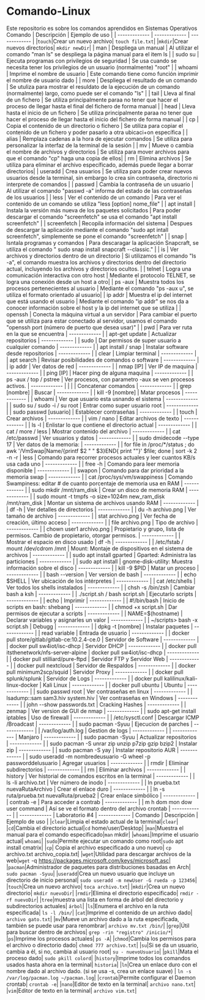 # Comando-Linux
Este repositorio es sobre los comandos aprendidos en Sistemas Operativos
Comando | Descripción | Ejemplo de uso |
| ------------- | ------------- | ------------- |
|`touch`|Crear un nuevo archivo| `touch file.txt`|
|`mkdir`|Crear nuevos directorios| `mkdir newDir`|
| man  | Despliega un manual  | Al utilizar el comando "man ls" se despliega la página manual para el item ls |
| sudo su  | Ejecuta programas con privilegios de seguridad  | Se usa cuando se necesita tener los privilegios de un usuario (normalmente) "root"  |
| whoami  | Imprime el nombre de usuario  | Este comando tiene como función imprimir el nombre de usuario dado |
| more  | Despliega el resultado de un comando  | Se utuliza para mostrar el resuldato de la ejecución de un comando (normalmente) largo, como puede ser el comando "ls" |
| tail | Lleva al final de un fichero | Se utiliza principalmente paraa no tener que hacer el proceso de llegar hasta el final del fichero de forma manual |
| head | Lleva hasta el inicio de un fichero | Se utiliza principalmente paraa no tener que hacer el proceso de llegar hasta el inicio del fichero de forma manual |
| cp | Copia el contenido de un directorio o fichero | Se utiliza para copiar el contenido de un fichero y poder pasarlo a otra ubicaci+on específica |
| alias | Remplaza cadenas a la hora de ejecutar comandos | Se utiliza para personalizar la interfaz de la terminal de la sesión |
| mv | Mueve o cambia el nombre de archivos y directorios | Se utiliza para mover archivos para que el comando "cp" haga una copia de ellos|
| rm | Elimina archivos | Se utiliza para eliminar el archivo específicado, además puede llegar a borrar directorios|
| useradd | Crea usuarios | Se utiliza para poder crear nuevos usuarios desde la terminal, sin embargo lo crea sin contraseña, directorio ni interprete de comandos |
| passwd | Cambia la contraseña de un usuario | Al utilizar el comando "passwd -a" informa del estado de las contraseñas de los usuarios |
| less | Ver el contenido de un comando | Para ver el contenido de un comando se utiliza "less [option] nome_file" |
| apt install | Instala la versión más nueva de los paquetes solicitados | Para poder descargar el comando "screenfetch" se usa el comando "apt install screenfetch" |
| screenfetch | Recopila información del sistema | Despues de descargar la aplicación mediante el comando "sudo apt intall screenfetch", simplemente se pone el comando "screenfetch" |
| snap | Isntala  programas y comandos | Para descaragar la aplicación Snapcraft, se utiliza el comando " sudo snap install snapcraft --classic." |
| is | Ver archivos y directorios dentro de un directorio | Si utilizamos el comando "Is -a", el comando muestra los archivos y directorios dentro del directorio actual, incluyendo los archivos y directorios ocultos. |
| telnet | Logra una comunicación interactiva con otro host | Mediante el protocolo TELNET, se logra una conexión desde un host a otro|
| ps -aux | Muestra todos los procesos pertenecientes al usuario | Mediante el comando "ps -aux u", se utiliza el formato orientado al usuario|
| ip addr | Muestra el ip del internet que está usando el usuario | Mediante el comando "ip addr" se nos da a conocer información sobre el host y la ip del internet que se utiliza |
| openssh | Conecta la máquina virtual a un servidor | Para cambiar el puerto que se utiliza para estar conectado al servidor, usamos el comando "openssh port (número de puerto que desea usar)" |
|  pwd | Para ver ruta en la que se encuentra | ------------- |
| apt-get update | Actualizar repositorios  | ------------- |
| sudo | Dar permisos de super usuario a cualquier comando | ------------- |
| apt install / snap | Instalar software desde repositorios | ------------- |
| clear | Limpiar terminal | ------------- |
|  apt search | Revisar posibilidades de comandos o software | ------------- |
| ip addr | Ver datos de red | ------------- |
| nmap [IP] | Ver IP de maquina | ------------- |
| ping [IP] | Hacer ping de alguna maquina | ------------- |
| ps -aux / top / pstree | Ver procesos, con parametro -aux se ven procesos activos.  | ------------- |
| | | Concatenar comandos | ------------- |
| grep [nombre] | Buscar  | ------------- |
| kill -9 [nombre] | Matar procesos | ------------- |
| whoami | Ver que usuario esta usnando el sistema | ------------- |
| sudo su / sudo -i / su root | Entrar como super usuario root | ------------- |
| sudo passwd [usuario] | Establecer contraseñas | ------------- |
| touch | Crear archivos  | ------------- |
| vim / nano | Editar archivos de texto | ------------- |
| ls -l | Enlistar lo que contiene el directorio actual | ------------- |
| cat / more / less | Mostrar contenido del archivo | ------------- |
| cat /etc/passwd | Ver usuarios y datos | ------------- |
| sudo dmidecode --type 17 | Ver datos de la memoria: | ------------- |
| for file in /proc/*/status ; do awk '/VmSwap|Name/{printf $2 " " $3}END{ print ""}' $file; done | sort -k 2 -n -r | less | Comando para recorrer procesos actuales y leer cuantos KB/s usa cada uno | ------------- |
| free -h | Comando para leer memoria disponible | ------------- |
| swapon | Comando para dar prioridad a la memoria swap | ------------- |
|  cat /proc/sys/vm/swappiness | Comando Swampiness: editar # de cuanto porcentaje de memoria usa en RAM  | ------------- |
| sudo mkdir /mnt/ram_disk | Crear un disco de memoria RAM | ------------- |
| sudo mount -t tmpfs -o size=1024m new_ram_disk /mnt/ram_disk | Montar un sistema de archivos usando RAM | ------------- |
| df -h |  Ver detalles de directorios | ------------- |
|  du -h archivo.png | Ver tamaño de archivo | ------------- |
| stat archivo.png | Ver fecha de creación, último acceso | ------------- |
| file archivo.png | Tipo de archivo | ------------- |
| chown user1 archivo.png | Propietario y grupo, lista de permisos. Cambio de propietario, otorgar permisos. | ------------- |
| Mostrar el espacio en disco usado  | df -h | ------------- |
| /etc/fstab / mount /dev/cdrom /mnt | Mount: Montaje de dispositivos en el sistema de archivos | ------------- |
| sudo apt install gparted | Gparted: Administra las particiones | ------------- |
|  sudo apt install  | gnome-disk-utility: Muestra información sobre el disco | ------------- |
| kill -9 $PID | Matar un proceso | ------------- |
| bash --version | Ver version de bash | ------------- |
| echo $SHELL | Ver ubicación de los intérpretes  | ------------- |
| cat /etc/shells | Ver todos los shells instalados | ------------- |
| chsh -s /bin/zsh | Cambiar bash a ksh | ------------- |
| ./script.sh / bash script.sh | Ejecutarlo scripts | ------------- |
| echo | Imprimir | ------------- |
| #!/bin/bash | Inicio de scripts en bash: shebang | ------------- |
| chmod +x script.sh | Dar permisos de ejecutar a scripts | ------------- |
| NAME=$(hostname) | Declarar variables y asignarles un valor | ------------- |
| ~/scripts> bash -x script.sh  | Debugg | ------------- |
| dpkg -t [nombre] | Instalar paquetes | ------------- |
| read variable | Entrada de usuario | ------------- |
| docker pull store/gitlab/gitlab-ce:10.2.4-ce.0 | Servidor de Software | ------------- |
| docker pull sw4iot/isc-dhcp | Servidor DHCP | ------------- |
| docker pull itsthenetwork/nfs-server-alpine | docker pull sw4iot/isc-dhcp | ------------- |
| docker pull stilliard/pure-ftpd | Servidor FTP y Servidor Web | ------------- |
| docker pull nextcloud | Servidor de Respaldos | ------------- |
| docker pull minimum2scp/squid | Servidor Proxy | ------------- |
| docker pull splunk/splunk  | Servidor de Logs | ------------- |
| docker pull kalilinux/kali-linux-docker | Kali Linux | ------------- |
| docker pull ubuntu | Ubuntu | ------------- |
| sudo passwd root | Ver contraseñas en linux | ------------- |
| lsadump::sam sam3.hiv system.hiv | Ver contraseñas en Windows | ------------- |
| john --show passwords.txt | Cracking Hashes | ------------- |
| zenmap | Ver version de GUI de nmap | ------------- |
| sudo apt-get install iptables |  Uso de firewall | ------------- |
| /etc/sysctl.conf | Descargar ICMP /Broadcast | ------------- |
| sudo pacman -Syuu | Ejecucion de parches | ------------- |
| /var/log/auth.log | Gestion de logs | ------------- |
| ------------- | Manjaro | ------------- |
| sudo pacman -Syuu | Actualizar repositorios | ------------- |
| sudo pacman -S unrar zip unzip p7zip gzip bzip2 | Instalar zip | ------------- |
| sudo pacman -S yay | Instalar repositorio AUR | ------------- |
| sudo useradd -m nombredeusuario -G wheel -p passworddelusuario | Agregar usuarios | ------------- |
| rmdir | Eliminar subdirectorios | ------------- |
| rm | Eliminar archivos | ------------- |
| history | Ver historial de comandos escritos en la terminal | ------------- |
| ls -li archivo.txt | Ver número de inodo | ------------- |
| ln prueba.txt nuevaRutaArchivo | Crear el enlace duro | ------------- |
| ln -s ruta/prueba.txt nuevaRuta/prueba2  | Crear enlace simbólico | ------------- |
| contrab -e | Para acceder a contrab | ------------- |
| m h dom mon dow user command  | Así se ve el formato dentro del archivo crontab | ------------- |
| ------------- | Laboratorio #4 | ------------- |
Comando | Descripción | Ejemplo de uso |
|`clear`|Limpia el estado actual de la terminal|`clear`|
|`cd`|Cambia el directorio actual|`cd` home/user/Desktop|
|`man`|Muestra el manual para el comando especificado|`man` mkdir|
|`whoami`|Imprime el usuario actual| `whoami`|
|`sudo`|Permite ejecutar un comando como root|`sudo` apt install cmatrix|
|`cp`| Copia el archivo especificado a uno nuevo| `cp` archivo.txt archivo_copia.txt|
|`wget`|Utilidad para descargar archivos de la web|`wget` -q https://packages.microsoft.com/keys/microsoft.asc|
|`pacman`|Administrador de paquetes para distribuciones basadas en Arch| `sudo pacman -Syuu`|
|`useradd`|Crea un nuevo usuario que incluye un directorio de inicio personal| `sudo useradd -m newUser -G rueda -p 123456`|
|`touch`|Crea un nuevo archivo| `toca archivo.txt`|
|`mkdir`|Crea un nuevo directorio| `mkdir nuevoDir`|
|`rmdir`|Elimina el directorio especificado| `rmdir -rf nuevoDir`|
|`tree`|muestra una lista en forma de árbol del directorio y subdirectorios actuales| `árbol`|
|`ls`|Enumera el archivo en la ruta especificada| `ls -l /bin/`|
|`cat`|Imprime el contenido de un archivo dado| `archivo gato.txt`|
|`mv`|Mueve un archivo dado a la ruta especificada, también se puede usar para renombrar| `archivo mv.txt /bin/`|
|`grep`|Útil para buscar dentro de archivos| `grep -rin "registro" /inicio/*`|
|`ps`|Imprime los procesos actuales| `ps -A`|
|`chmod`|Cambia los permisos para el archivo o directorio dado| `chmod 777 archivo.txt`|
|`su`|Si se da un usuario, cambia a él, si no, cambia al usuario root| `su - nuevoUsuario`|
|`pkill`|Mata el proceso dado| `sudo pkill colord`|
|`history`|Imprime todos los comandos usados hasta ahora en la terminal| `historia`|
|`ln`|Crea un enlace duro con el nombre dado al archivo dado. (si se usa -s, crea un enlace suave) | `ln -s /var/log/pacman.log ~/pacman.log`|
|`crontab`|Permite configurar el Daemon crontab| `crontab -e`|
|`nano`|Editor de texto en la terminal| `archivo nano.txt`|
|`vim`|Editor de texto en la terminal| `archivo vim.txt`|
